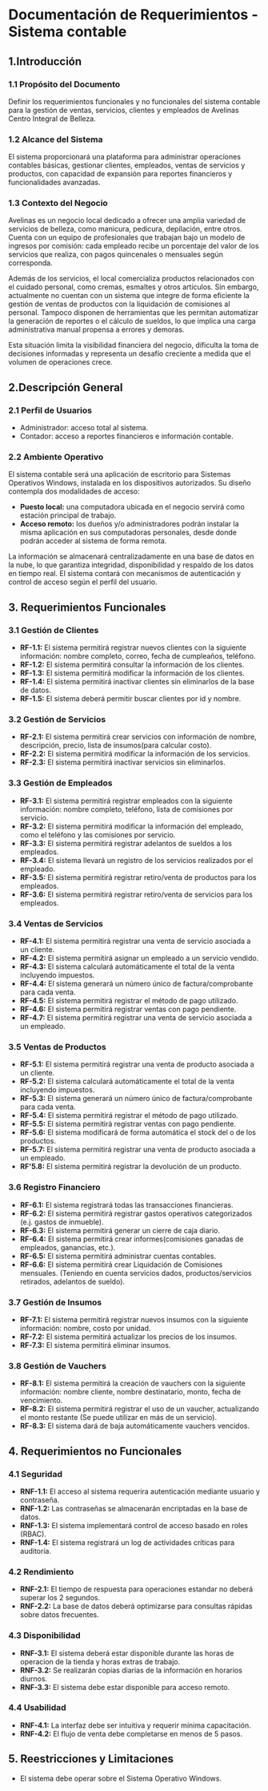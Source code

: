 # Documentación de Requerimientos - Sistema contable

## 1.Introducción

### 1.1 Propósito del Documento

Definir los requerimientos funcionales y no funcionales del sistema contable para la gestión de ventas, servicios, clientes y empleados de Avelinas Centro Integral de Belleza.

### 1.2 Alcance del Sistema

El sistema proporcionará una plataforma para administrar operaciones contables básicas, gestionar clientes, empleados, ventas de servicios y productos, con capacidad de expansión para reportes financieros y funcionalidades avanzadas.

### 1.3 Contexto del Negocio

Avelinas es un negocio local dedicado a ofrecer una amplia variedad de servicios de belleza, como manicura, pedicura, depilación, entre otros. Cuenta con un equipo de profesionales que trabajan bajo un modelo de ingresos por comisión: cada empleado recibe un porcentaje del valor de los servicios que realiza, con pagos quincenales o mensuales según corresponda.

Además de los servicios, el local comercializa productos relacionados con el cuidado personal, como cremas, esmaltes y otros artículos. Sin embargo, actualmente no cuentan con un sistema que integre de forma eficiente la gestión de ventas de productos con la liquidación de comisiones al personal. Tampoco disponen de herramientas que les permitan automatizar la generación de reportes o el cálculo de sueldos, lo que implica una carga administrativa manual propensa a errores y demoras.

Esta situación limita la visibilidad financiera del negocio, dificulta la toma de decisiones informadas y representa un desafío creciente a medida que el volumen de operaciones crece.

## 2.Descripción General

### 2.1 Perfil de Usuarios

- Administrador: acceso total al sistema.
- Contador: acceso a reportes financieros e información contable.

### 2.2 Ambiente Operativo

El sistema contable será una aplicación de escritorio para Sistemas Operativos Windows, instalada en los dispositivos autorizados. Su diseño contempla dos modalidades de acceso:

- **Puesto local:** una computadora ubicada en el negocio servirá como estación principal de trabajo.
- **Acceso remoto:** los dueños y/o administradores podrán instalar la misma aplicación en sus computadoras personales, desde donde podrán acceder al sistema de forma remota.

La información se almacenará centralizadamente en una base de datos en la nube, lo que garantiza integridad, disponibilidad y respaldo de los datos en tiempo real. El sistema contará con mecanismos de autenticación y control de acceso según el perfil del usuario.

## 3. Requerimientos Funcionales

### 3.1 Gestión de Clientes

- **RF-1.1:** El sistema permitirá registrar nuevos clientes con la siguiente información: nombre completo, correo, fecha de cumpleaños, teléfono.
- **RF-1.2:** El sistema permitirá consultar la información de los clientes.
- **RF-1.3:** El sistema permitirá modificar la información de los clientes.
- **RF-1.4:** El sistema permitirá inactivar clientes sin eliminarlos de la base de datos.
- **RF-1.5:** El sistema deberá permitir buscar clientes por id y nombre.

### 3.2 Gestión de Servicios

- **RF-2.1:** El sistema permitirá crear servicios con información de nombre, descripción, precio, lista de insumos(para calcular costo).
- **RF-2.2:** El sistema permitirá modificar la información de los servicios.
- **RF-2.3:** El sistema permitirá inactivar servicios sin eliminarlos.


### 3.3 Gestión de Empleados

- **RF-3.1:** El sistema permitirá registrar empleados con la siguiente información: nombre completo, teléfono, lista de comisiones por servicio.
- **RF-3.2:** El sistema permitirá modificar la información del empleado, como el teléfono y las comisiones por servicio.
- **RF-3.3:** El sistema permitirá registrar adelantos de sueldos a los empleados.
- **RF-3.4:** El sistema llevará un registro de los servicios realizados por el empleado.
- **RF-3.5:** El sistema permitirá registrar retiro/venta de productos para los empleados.
- **RF-3.6:** El sistema permitirá registrar retiro/venta de servicios para los empleados.

### 3.4 Ventas de Servicios

- **RF-4.1:** El sistema permitirá registrar una venta de servicio asociada a un cliente.
- **RF-4.2:** El sistema permitirá asignar un empleado a un servicio vendido.
- **RF-4.3:** El sistema calculará automáticamente el total de la venta incluyendo impuestos.
- **RF-4.4:** El sistema generará un número único de factura/comprobante para cada venta.
- **RF-4.5:** El sistema permitirá registrar el método de pago utilizado.
- **RF-4.6:** El sistema permitirá registrar ventas con pago pendiente.
- **RF-4.7:** El sistema permitirá registrar una venta de servicio asociada a un empleado.

### 3.5 Ventas de Productos

- **RF-5.1:** El sistema permitirá registrar una venta de producto asociada a un cliente.
- **RF-5.2:** El sistema calculará automáticamente el total de la venta incluyendo impuestos.
- **RF-5.3:** El sistema generará un número único de factura/comprobante para cada venta.
- **RF-5.4:** El sistema permitirá registrar el método de pago utilizado.
- **RF-5.5:** El sistema permitirá registrar ventas con pago pendiente.
- **RF-5.6:** El sistema modificará de forma automática el stock del o de los productos.
- **RF-5.7:** El sistema permitirá registrar una venta de producto asociada a un empleado.
- **RF'5.8:** El sistema permitirá registrar la devolución de un producto.

### 3.6 Registro Financiero

- **RF-6.1:** El sistema registrará todas las transacciones financieras.
- **RF-6.2:** El sistema permitirá registrar gastos operativos categorizados (e.j. gastos de inmueble).
- **RF-6.3:** El sistema permitirá generar un cierre de caja diario.
- **RF-6.4:** El sistema permitirá crear informes(comisiones ganadas de empleados, ganancias, etc.).
- **RF-6.5:** El sistema permitirá administrar cuentas contables.
- **RF-6.6:** El sistema permitirá crear Liquidación de Comisiones mensuales. (Teniendo en cuenta servicios dados, productos/servicios retirados, adelantos de sueldo).

### 3.7 Gestión de Insumos

- **RF-7.1:** El sistema permitirá registrar nuevos insumos con la siguiente información: nombre, costo por unidad.
- **RF-7.2:** El sistema permitirá actualizar los precios de los insumos.
- **RF-7.3:** El sistema permitirá eliminar insumos.

### 3.8 Gestión de Vauchers

- **RF-8.1:** El sistema permitirá la creación de vauchers con la siguiente información: nombre cliente, nombre destinatario, monto, fecha de vencimiento.
- **RF-8.2:** El sistema permitirá registrar el uso de un vaucher, actualizando el monto restante (Se puede utilizar en más de un servicio).
- **RF-8.3:** El sistema dará de baja automáticamente vauchers vencidos. 

## 4. Requerimientos no Funcionales

### 4.1 Seguridad

- **RNF-1.1:** El acceso al sistema requerira autenticación mediante usuario y contraseña.
- **RNF-1.2:** Las contraseñas se almacenarán encriptadas en la base de datos.
- **RNF-1.3:** El sistema implementará control de acceso basado en roles (RBAC).
- **RNF-1.4:** El sistema registrará un log de actividades críticas para auditoría.

### 4.2 Rendimiento

- **RNF-2.1:** El tiempo de respuesta para operaciones estandar no deberá superar los 2 segundos.
- **RNF-2.2:** La base de datos deberá optimizarse para consultas rápidas sobre datos frecuentes.

### 4.3 Disponibilidad

- **RNF-3.1:** El sistema deberá estar disponible durante las horas de operacion de la tienda y horas extras de trabajo.
- **RNF-3.2:** Se realizarán copias diarias de la información en horarios diurnos. 
- **RNF-3.3:** El sistema debe estar disponible para acceso remoto.

### 4.4 Usabilidad

- **RNF-4.1:** La interfaz debe ser intuitiva y requerir mínima capacitación.
- **RNF-4.2:** El flujo de venta debe completarse en menos de 5 pasos.

## 5. Reestricciones y Limitaciones

- El sistema debe operar sobre el Sistema Operativo Windows.